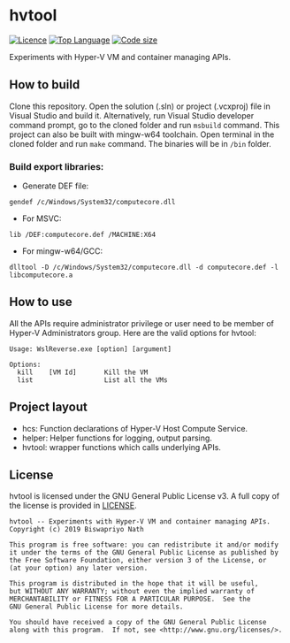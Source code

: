 # hvtool

[![Licence](https://img.shields.io/github/license/Biswa96/hvtool.svg)](https://www.gnu.org/licenses/gpl-3.0.en.html)
[![Top Language](https://img.shields.io/github/languages/top/Biswa96/hvtool.svg)](https://github.com/Biswa96/hvtool.git)
[![Code size](https://img.shields.io/github/languages/code-size/Biswa96/hvtool.svg)]()

Experiments with Hyper-V VM and container managing APIs.


## How to build

Clone this repository. Open the solution (.sln) or project (.vcxproj) file
in Visual Studio and build it. Alternatively, run Visual Studio developer
command prompt, go to the cloned folder and run `msbuild` command.
This project can also be built with mingw-w64 toolchain. Open terminal in the
cloned folder and run `make` command. The binaries will be in `/bin` folder. 

### Build export libraries:

* Generate DEF file:

<!-- -->
    
    gendef /c/Windows/System32/computecore.dll

* For MSVC:

<!-- -->
    
    lib /DEF:computecore.def /MACHINE:X64

* For mingw-w64/GCC:

<!-- -->
    
    dlltool -D /c/Windows/System32/computecore.dll -d computecore.def -l libcomputecore.a


## How to use

All the APIs require administrator privilege or user need to be member of
Hyper-V Administrators group. Here are the valid options for hvtool:

```
Usage: WslReverse.exe [option] [argument]

Options:
  kill    [VM Id]       Kill the VM 
  list                  List all the VMs
```


## Project layout

* hcs: Function declarations of Hyper-V Host Compute Service.
* helper: Helper functions for logging, output parsing.
* hvtool: wrapper functions which calls underlying APIs.


## License

hvtool is licensed under the GNU General Public License v3.
A full copy of the license is provided in [LICENSE](LICENSE).

    hvtool -- Experiments with Hyper-V VM and container managing APIs.
    Copyright (c) 2019 Biswapriyo Nath
    
    This program is free software: you can redistribute it and/or modify
    it under the terms of the GNU General Public License as published by
    the Free Software Foundation, either version 3 of the License, or
    (at your option) any later version.
    
    This program is distributed in the hope that it will be useful,
    but WITHOUT ANY WARRANTY; without even the implied warranty of
    MERCHANTABILITY or FITNESS FOR A PARTICULAR PURPOSE.  See the
    GNU General Public License for more details.
    
    You should have received a copy of the GNU General Public License
    along with this program.  If not, see <http://www.gnu.org/licenses/>.
